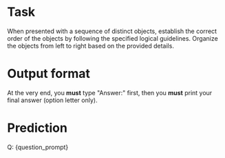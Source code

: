 # Task
When presented with a sequence of distinct objects, establish the correct order of the objects by following the specified logical guidelines. Organize the objects from left to right based on the provided details.

# Output format
At the very end, you **must** type "Answer:" first, then you **must** print your final answer (option letter only).

# Prediction
Q: {question_prompt}